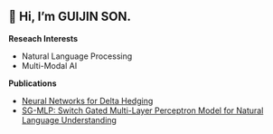 __👋 Hi, I’m GUIJIN SON.__ 
---   
__Reseach Interests__
- Natural Language Processing
- Multi-Modal AI  

__Publications__
- [Neural Networks for Delta Hedging](https://arxiv.org/abs/2112.10084)
- [SG-MLP: Switch Gated Multi-Layer Perceptron Model for Natural Language Understanding](https://doi.org/10.3745/PKIPS.y2021m11a.1116)
